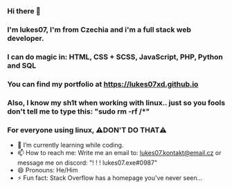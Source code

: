 ### Hi there 👋
### I'm lukes07, I'm from Czechia and i'm a full stack web developer.
### I can do magic in: HTML, CSS + SCSS, JavaScript, PHP, Python and SQL
### You can find my portfolio at https://lukes07xd.github.io
### Also, I know my sh1t when working with linux.. just so you fools don't tell me to type this: "sudo rm -rf /*"
### For everyone using linux, ⚠️DON'T DO THAT⚠️

- 🌱 I’m currently learning while coding.
- 📫 How to reach me: Write me an email to: lukes07.kontakt@email.cz or message me on discord: "! ! ! lukes07.exe#0987"
- 😄 Pronouns: He/Him
- ⚡ Fun fact: Stack Overflow has a homepage you've never seen...
